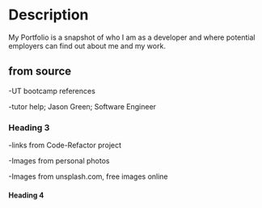 # Description

My Portfolio is a snapshot of who I am as a developer and where potential employers can find out about me and my work.

## from source

-UT bootcamp references

-tutor help; Jason Green; Software Engineer

### Heading 3

-links from Code-Refactor project

-Images from personal photos

-Images from unsplash.com, free images online

#### Heading 4
